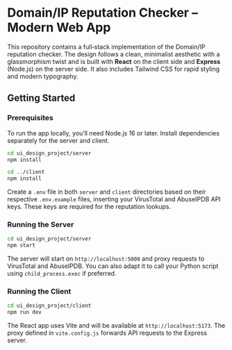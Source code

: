 # Domain/IP Reputation Checker – Modern Web App

This repository contains a full‑stack implementation of the Domain/IP reputation checker. The design follows a clean, minimalist aesthetic with a glassmorphism twist and is built with **React** on the client side and **Express** (Node.js) on the server side.  It also includes Tailwind CSS for rapid styling and modern typography.


## Getting Started

### Prerequisites

To run the app locally, you’ll need Node.js 16 or later.  Install dependencies separately for the server and client.

```bash
cd ui_design_project/server
npm install

cd ../client
npm install
```

Create a `.env` file in both `server` and `client` directories based on their respective `.env.example` files, inserting your VirusTotal and AbuseIPDB API keys.  These keys are required for the reputation lookups.

### Running the Server

```bash
cd ui_design_project/server
npm start
```

The server will start on `http://localhost:5000` and proxy requests to VirusTotal and AbuseIPDB.  You can also adapt it to call your Python script using `child_process.exec` if preferred.

### Running the Client

```bash
cd ui_design_project/client
npm run dev
```

The React app uses Vite and will be available at `http://localhost:5173`.  The proxy defined in `vite.config.js` forwards API requests to the Express server.

